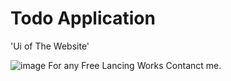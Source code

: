 # Todo Application

'Ui of The Website'

![image](https://github.com/user-attachments/assets/2ec22136-3e6e-4dd8-8612-fb8aa89f0f61)
For any Free Lancing Works Contanct me.
